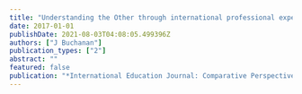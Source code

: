 ```yaml
---
title: "Understanding the Other through international professional experiences"
date: 2017-01-01
publishDate: 2021-08-03T04:08:05.499396Z
authors: ["J Buchanan"]
publication_types: ["2"]
abstract: ""
featured: false
publication: "*International Education Journal: Comparative Perspectives*"
---
```



